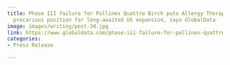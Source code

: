```yaml
---
title: Phase III failure for Pollinex Quattro Birch puts Allergy Therapeutics in a
  precarious position for long-awaited US expansion, says GlobalData
image: images/writing/post-34.jpg
link: https://www.globaldata.com/phase-iii-failure-for-pollinex-quattro-birch-puts-allergy-therapeutics-in-a-precarious-position-for-long-awaited-us-expansion-says-globaldata/
categories:
- Press Release

---
```

